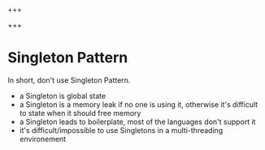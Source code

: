 
+++

+++
# Singleton Pattern

In short, don't use Singleton Pattern.

-   a Singleton is global state
-   a Singleton is a memory leak if no one is using it, otherwise it's difficult to state when it should free memory
-   a Singleton leads to boilerplate, most of the languages don't support it
-   it's difficult/impossible to use Singletons in a multi-threading environement


